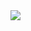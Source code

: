 <img src="https://skillicons.dev/icons?i=html,css,javascript,php,bootstrap,tailwind,wordpress,laravel,angular,vue,vuetify,nuxtjs,vuex,pinia,react,next,threejs,prisma,nest,flutter,mysql,git,docker,linux,figma,xd,ps,ai,blender,notion,nginx,sentry"/>
